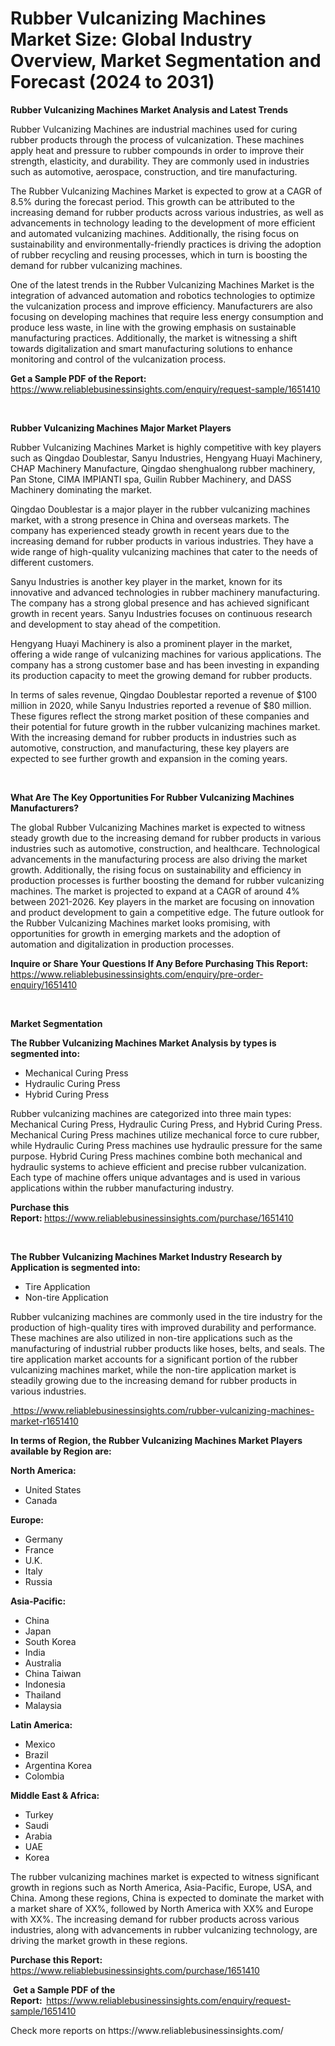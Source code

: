 <p><h1>Rubber Vulcanizing Machines Market Size: Global Industry Overview, Market Segmentation and Forecast (2024 to 2031)</h1></p><p><strong>Rubber Vulcanizing Machines Market Analysis and Latest Trends</strong></p>
<p><p>Rubber Vulcanizing Machines are industrial machines used for curing rubber products through the process of vulcanization. These machines apply heat and pressure to rubber compounds in order to improve their strength, elasticity, and durability. They are commonly used in industries such as automotive, aerospace, construction, and tire manufacturing.</p><p>The Rubber Vulcanizing Machines Market is expected to grow at a CAGR of 8.5% during the forecast period. This growth can be attributed to the increasing demand for rubber products across various industries, as well as advancements in technology leading to the development of more efficient and automated vulcanizing machines. Additionally, the rising focus on sustainability and environmentally-friendly practices is driving the adoption of rubber recycling and reusing processes, which in turn is boosting the demand for rubber vulcanizing machines.</p><p>One of the latest trends in the Rubber Vulcanizing Machines Market is the integration of advanced automation and robotics technologies to optimize the vulcanization process and improve efficiency. Manufacturers are also focusing on developing machines that require less energy consumption and produce less waste, in line with the growing emphasis on sustainable manufacturing practices. Additionally, the market is witnessing a shift towards digitalization and smart manufacturing solutions to enhance monitoring and control of the vulcanization process.</p></p>
<p><strong>Get a Sample PDF of the Report:&nbsp;</strong> <a href="https://www.reliablebusinessinsights.com/enquiry/request-sample/1651410">https://www.reliablebusinessinsights.com/enquiry/request-sample/1651410</a></p>
<p>&nbsp;</p>
<p><strong>Rubber Vulcanizing Machines Major Market Players</strong></p>
<p><p>Rubber Vulcanizing Machines Market is highly competitive with key players such as Qingdao Doublestar, Sanyu Industries, Hengyang Huayi Machinery, CHAP Machinery Manufacture, Qingdao shenghualong rubber machinery, Pan Stone, CIMA IMPIANTI spa, Guilin Rubber Machinery, and DASS Machinery dominating the market.</p><p>Qingdao Doublestar is a major player in the rubber vulcanizing machines market, with a strong presence in China and overseas markets. The company has experienced steady growth in recent years due to the increasing demand for rubber products in various industries. They have a wide range of high-quality vulcanizing machines that cater to the needs of different customers.</p><p>Sanyu Industries is another key player in the market, known for its innovative and advanced technologies in rubber machinery manufacturing. The company has a strong global presence and has achieved significant growth in recent years. Sanyu Industries focuses on continuous research and development to stay ahead of the competition.</p><p>Hengyang Huayi Machinery is also a prominent player in the market, offering a wide range of vulcanizing machines for various applications. The company has a strong customer base and has been investing in expanding its production capacity to meet the growing demand for rubber products.</p><p>In terms of sales revenue, Qingdao Doublestar reported a revenue of $100 million in 2020, while Sanyu Industries reported a revenue of $80 million. These figures reflect the strong market position of these companies and their potential for future growth in the rubber vulcanizing machines market. With the increasing demand for rubber products in industries such as automotive, construction, and manufacturing, these key players are expected to see further growth and expansion in the coming years.</p></p>
<p>&nbsp;</p>
<p><strong>What Are The Key Opportunities For Rubber Vulcanizing Machines Manufacturers?</strong></p>
<p><p>The global Rubber Vulcanizing Machines market is expected to witness steady growth due to the increasing demand for rubber products in various industries such as automotive, construction, and healthcare. Technological advancements in the manufacturing process are also driving the market growth. Additionally, the rising focus on sustainability and efficiency in production processes is further boosting the demand for rubber vulcanizing machines. The market is projected to expand at a CAGR of around 4% between 2021-2026. Key players in the market are focusing on innovation and product development to gain a competitive edge. The future outlook for the Rubber Vulcanizing Machines market looks promising, with opportunities for growth in emerging markets and the adoption of automation and digitalization in production processes.</p></p>
<p><strong>Inquire or Share Your Questions If Any Before Purchasing This Report:</strong> <a href="https://www.reliablebusinessinsights.com/enquiry/pre-order-enquiry/1651410">https://www.reliablebusinessinsights.com/enquiry/pre-order-enquiry/1651410</a></p>
<p>&nbsp;</p>
<p><strong>Market Segmentation</strong></p>
<p><strong>The Rubber Vulcanizing Machines Market Analysis by types is segmented into:</strong></p>
<p><ul><li>Mechanical Curing Press</li><li>Hydraulic Curing Press</li><li>Hybrid Curing Press</li></ul></p>
<p><p>Rubber vulcanizing machines are categorized into three main types: Mechanical Curing Press, Hydraulic Curing Press, and Hybrid Curing Press. Mechanical Curing Press machines utilize mechanical force to cure rubber, while Hydraulic Curing Press machines use hydraulic pressure for the same purpose. Hybrid Curing Press machines combine both mechanical and hydraulic systems to achieve efficient and precise rubber vulcanization. Each type of machine offers unique advantages and is used in various applications within the rubber manufacturing industry.</p></p>
<p><strong>Purchase this Report:&nbsp;</strong><a href="https://www.reliablebusinessinsights.com/purchase/1651410">https://www.reliablebusinessinsights.com/purchase/1651410</a></p>
<p>&nbsp;</p>
<p><strong>The Rubber Vulcanizing Machines Market Industry Research by Application is segmented into:</strong></p>
<p><ul><li>Tire Application</li><li>Non-tire Application</li></ul></p>
<p><p>Rubber vulcanizing machines are commonly used in the tire industry for the production of high-quality tires with improved durability and performance. These machines are also utilized in non-tire applications such as the manufacturing of industrial rubber products like hoses, belts, and seals. The tire application market accounts for a significant portion of the rubber vulcanizing machines market, while the non-tire application market is steadily growing due to the increasing demand for rubber products in various industries.</p></p>
<p><a href="https://www.reliablebusinessinsights.com/rubber-vulcanizing-machines-market-r1651410">&nbsp;https://www.reliablebusinessinsights.com/rubber-vulcanizing-machines-market-r1651410</a></p>
<p><strong>In terms of Region, the Rubber Vulcanizing Machines Market Players available by Region are:</strong></p>
<p>
    <p> <strong> North America: </strong>
        <ul>
            <li>United States</li>
            <li>Canada</li>
        </ul>
        </p> 
    <p> <strong> Europe: </strong>
        <ul>
            <li>Germany</li>
            <li>France</li>
            <li>U.K.</li>
            <li>Italy</li>
            <li>Russia</li>
        </ul>
        </p> 
    <p> <strong> Asia-Pacific: </strong>
        <ul>
            <li>China</li>
            <li>Japan</li>
            <li>South Korea</li>
            <li>India</li>
            <li>Australia</li>
            <li>China Taiwan</li>
            <li>Indonesia</li>
            <li>Thailand</li>
            <li>Malaysia</li>
        </ul>
        </p> 
    <p> <strong> Latin America: </strong>
        <ul>
            <li>Mexico</li>
            <li>Brazil</li>
            <li>Argentina Korea</li>
            <li>Colombia</li>
        </ul>
        </p> 
    <p> <strong> Middle East & Africa: </strong>
        <ul>
            <li>Turkey</li>
            <li>Saudi</li>
            <li>Arabia</li>
            <li>UAE</li>
            <li>Korea</li>
        </ul>
    </p>
    </p>
<p><p>The rubber vulcanizing machines market is expected to witness significant growth in regions such as North America, Asia-Pacific, Europe, USA, and China. Among these regions, China is expected to dominate the market with a market share of XX%, followed by North America with XX% and Europe with XX%. The increasing demand for rubber products across various industries, along with advancements in rubber vulcanizing technology, are driving the market growth in these regions.</p></p>
<p><strong>Purchase this Report: </strong><a href="https://www.reliablebusinessinsights.com/purchase/1651410">https://www.reliablebusinessinsights.com/purchase/1651410</a></p>
<p>&nbsp;<strong>Get a Sample PDF of the Report:&nbsp;&nbsp;</strong><a href="https://www.reliablebusinessinsights.com/enquiry/request-sample/1651410">https://www.reliablebusinessinsights.com/enquiry/request-sample/1651410</a></p>
<p><strong></strong></p>
<p>Check more reports on https://www.reliablebusinessinsights.com/</p>